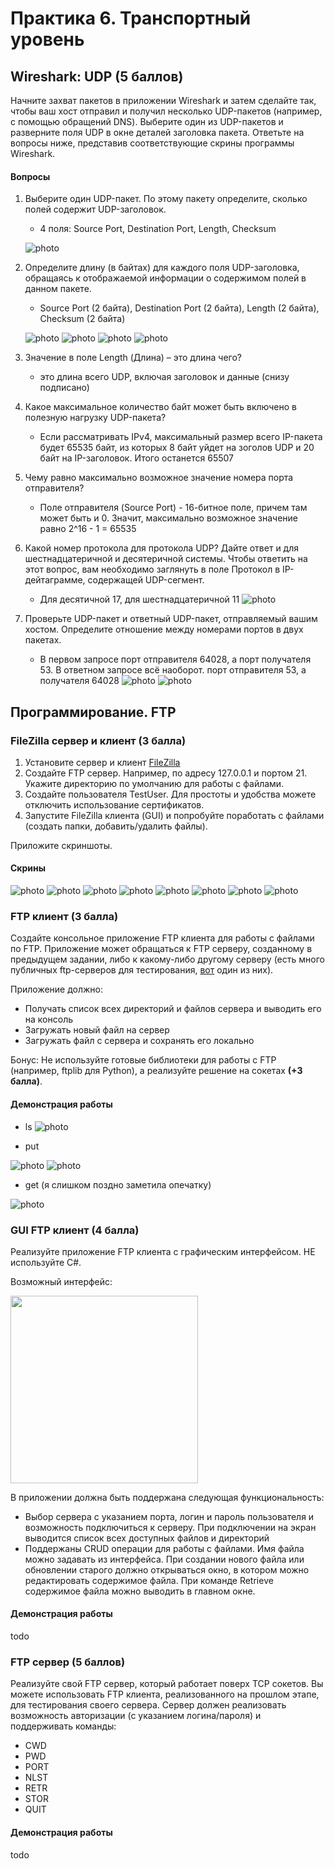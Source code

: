 # Практика 6. Транспортный уровень

## Wireshark: UDP (5 баллов)
Начните захват пакетов в приложении Wireshark и затем сделайте так, чтобы ваш хост отправил и
получил несколько UDP-пакетов (например, с помощью обращений DNS).
Выберите один из UDP-пакетов и разверните поля UDP в окне деталей заголовка пакета.
Ответьте на вопросы ниже, представив соответствующие скрины программы Wireshark.

#### Вопросы
1. Выберите один UDP-пакет. По этому пакету определите, сколько полей содержит UDP-заголовок.
   - 4 поля: Source Port, Destination Port, Length, Checksum

   ![photo](images/pic1.png)
2. Определите длину (в байтах) для каждого поля UDP-заголовка, обращаясь к отображаемой
   информации о содержимом полей в данном пакете.
   - Source Port (2 байта), Destination Port (2 байта), Length (2 байта), Checksum (2 байта)

   ![photo](images/pic2.png)
   ![photo](images/pic3.png)
   ![photo](images/pic4.png)
   ![photo](images/pic5.png)

3. Значение в поле Length (Длина) – это длина чего?
   - это длина всего UDP, включая заголовок и данные (снизу подписано)
4. Какое максимальное количество байт может быть включено в полезную нагрузку UDP-пакета?
   - Если рассматривать IPv4, максимальный размер всего IP-пакета будет 65535 байт, из которых 8 байт уйдет на зоголов UDP и 20 байт на IP-заголовок. Итого останется 65507
5. Чему равно максимально возможное значение номера порта отправителя?
   - Поле отправителя (Source Port) - 16-битное поле, причем там может быть и 0. Значит, максимально возможное значение равно 2^16 - 1 = 65535
6. Какой номер протокола для протокола UDP? Дайте ответ и для шестнадцатеричной и
   десятеричной системы. Чтобы ответить на этот вопрос, вам необходимо заглянуть в поле
   Протокол в IP-дейтаграмме, содержащей UDP-сегмент.
   - Для десятичной 17, для шестнадцатеричной 11
   ![photo](images/pic6.png)
7. Проверьте UDP-пакет и ответный UDP-пакет, отправляемый вашим хостом. Определите
   отношение между номерами портов в двух пакетах.
   - В первом запросе порт отправителя 64028, а порт получателя 53. В ответном запросе всё наоборот. порт отправителя 53, а получателя 64028
   ![photo](images/pic7.png)
   ![photo](images/pic8.png)

## Программирование. FTP

### FileZilla сервер и клиент (3 балла)
1. Установите сервер и клиент [FileZilla](https://filezilla.ru/get)
2. Создайте FTP сервер. Например, по адресу 127.0.0.1 и портом 21. 
   Укажите директорию по умолчанию для работы с файлами.
3. Создайте пользователя TestUser. Для простоты и удобства можете отключить использование сертификатов.
4. Запустите FileZilla клиента (GUI) и попробуйте поработать с файлами (создать папки,
добавить/удалить файлы).

Приложите скриншоты.

#### Скрины
![photo](images/pic9.png)
![photo](images/pic10.png)
![photo](images/pic11.png)
![photo](images/pic12.png)
![photo](images/pic13.png)
![photo](images/pic14.png)
![photo](images/pic15.png)
![photo](images/pic16.png)

### FTP клиент (3 балла)
Создайте консольное приложение FTP клиента для работы с файлами по FTP. Приложение может
обращаться к FTP серверу, созданному в предыдущем задании, либо к какому-либо другому серверу 
(есть много публичных ftp-серверов для тестирования, [вот](https://dlptest.com/ftp-test/) один из них).

Приложение должно:
- Получать список всех директорий и файлов сервера и выводить его на консоль
- Загружать новый файл на сервер
- Загружать файл с сервера и сохранять его локально

Бонус: Не используйте готовые библиотеки для работы с FTP (например, ftplib для Python), а реализуйте решение на сокетах **(+3 балла)**.

#### Демонстрация работы
- ls
![photo](images/pic17.png)

- put

![photo](images/pic18.png)
![photo](images/pic19.png)

- get (я слишком поздно заметила опечатку)

![photo](images/pic20.png)

### GUI FTP клиент (4 балла)
Реализуйте приложение FTP клиента с графическим интерфейсом. НЕ используйте C#.

Возможный интерфейс:

<img src="images/example-ftp-gui.png" width=300 />

В приложении должна быть поддержана следующая функциональность:
- Выбор сервера с указанием порта, логин и пароль пользователя и возможность
подключиться к серверу. При подключении на экран выводится список всех доступных
файлов и директорий
- Поддержаны CRUD операции для работы с файлами. Имя файла можно задавать из
интерфейса. При создании нового файла или обновлении старого должно открываться
окно, в котором можно редактировать содержимое файла. При команде Retrieve
содержимое файла можно выводить в главном окне.

#### Демонстрация работы
todo

### FTP сервер (5 баллов)
Реализуйте свой FTP сервер, который работает поверх TCP сокетов. Вы можете использовать FTP клиента, реализованного на прошлом этапе, для тестирования своего сервера.
Сервер должен реализовать возможность авторизации (с указанием логина/пароля) и поддерживать команды:
- CWD
- PWD
- PORT
- NLST
- RETR
- STOR
- QUIT

#### Демонстрация работы
todo
